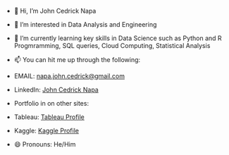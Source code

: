 - 👋 Hi, I’m John Cedrick Napa
- 👀 I’m interested in Data Analysis and Engineering
- 🌱 I’m currently learning key skills in Data Science such as Python and R Progmramming, SQL queries, Cloud Computing, Statistical Analysis
- 📫 You can hit me up through the following:
-   EMAIL: napa.john.cedrick@gmail.com
-   LinkedIn: [John Cedrick Napa](https://www.linkedin.com/in/cedricknapa-613/)

- Portfolio in on other sites: 
- Tableau: [Tableau Profile](https://public.tableau.com/app/profile/john.cedrick.napa/)
- Kaggle: [Kaggle Profile](https://www.kaggle.com/cedricknapa)
- 😄 Pronouns: He/Him

<!---
johnnapa/johnnapa is a ✨ special ✨ repository because its `README.md` (this file) appears on your GitHub profile.
You can click the Preview link to take a look at your changes.
--->
